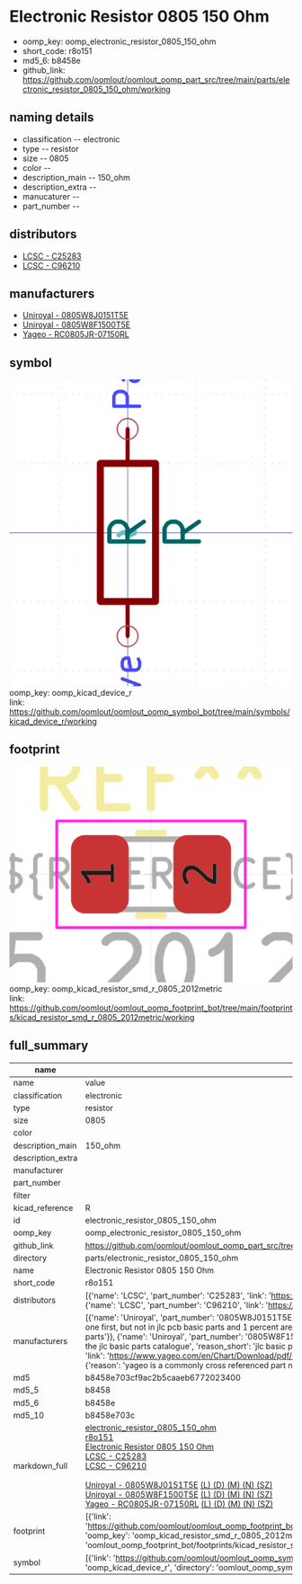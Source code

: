 # Electronic Resistor 0805 150 Ohm

  
* oomp_key: oomp_electronic_resistor_0805_150_ohm 
* short_code: r8o151
* md5_6: b8458e  
* github_link: https://github.com/oomlout/oomlout_oomp_part_src/tree/main/parts/electronic_resistor_0805_150_ohm/working  
## naming details
* classification -- electronic
* type -- resistor
* size -- 0805
* color -- 
* description_main -- 150_ohm
* description_extra -- 
* manucaturer -- 
* part_number -- 

## distributors
* [LCSC - C25283](https://lcsc.com/product-detail/C25283.html)  
* [LCSC - C96210](https://lcsc.com/product-detail/C96210.html)  

## manufacturers
* [Uniroyal - 0805W8J0151T5E]()  
* [Uniroyal - 0805W8F1500T5E]()  
* [Yageo - RC0805JR-07150RL](https://www.yageo.com/en/Chart/Download/pdf/RC0805JR-07150RL)  

## symbol

![](symbol/0/working/working_600.png)  
oomp_key: oomp_kicad_device_r  
link: https://github.com/oomlout/oomlout_oomp_symbol_bot/tree/main/symbols/kicad_device_r/working  

## footprint

![](footprint/0/working/working_600.png)  
oomp_key: oomp_kicad_resistor_smd_r_0805_2012metric  
link: https://github.com/oomlout/oomlout_oomp_footprint_bot/tree/main/footprints/kicad_resistor_smd_r_0805_2012metric/working  

## full_summary
| name | value | 
| --- | --- | 
| name | value | 
| classification | electronic | 
| type | resistor | 
| size | 0805 | 
| color |  | 
| description_main | 150_ohm | 
| description_extra |  | 
| manufacturer |  | 
| part_number |  | 
| filter |  | 
| kicad_reference | R | 
| id | electronic_resistor_0805_150_ohm | 
| oomp_key | oomp_electronic_resistor_0805_150_ohm | 
| github_link | https://github.com/oomlout/oomlout_oomp_part_src/tree/main/parts/electronic_resistor_0805_150_ohm/working | 
| directory | parts/electronic_resistor_0805_150_ohm | 
| name | Electronic Resistor 0805 150 Ohm | 
| short_code | r8o151 | 
| distributors | [{'name': 'LCSC', 'part_number': 'C25283', 'link': 'https://lcsc.com/product-detail/C25283.html', 'id': 'distributor_lcsc'}, {'name': 'LCSC', 'part_number': 'C96210', 'link': 'https://lcsc.com/product-detail/C96210.html', 'id': 'distributor_lcsc'}] | 
| manufacturers | [{'name': 'Uniroyal', 'part_number': '0805W8J0151T5E', 'link': '', 'id': 'manufacturer_uniroyal', 'note': {'reason': 'did this one first, but not in jlc pcb basic parts and 1 percent are and they are the same price', 'reason_short': 'not in jlc basic parts'}}, {'name': 'Uniroyal', 'part_number': '0805W8F1500T5E', 'link': '', 'id': 'manufacturer_uniroyal', 'note': {'reason': 'in the jlc basic parts catalogue', 'reason_short': 'jlc basic part'}}, {'name': 'Yageo', 'part_number': 'RC0805JR-07150RL', 'link': 'https://www.yageo.com/en/Chart/Download/pdf/RC0805JR-07150RL', 'id': 'manufacturer_yageo', 'note': {'reason': 'yageo is a commonly cross referenced part number', 'reason_short': 'available everywhere'}}] | 
| md5 | b8458e703cf9ac2b5caaeb6772023400 | 
| md5_5 | b8458 | 
| md5_6 | b8458e | 
| md5_10 | b8458e703c | 
| markdown_full | [electronic_resistor_0805_150_ohm](https://github.com/oomlout/oomlout_oomp_part_src/tree/main/parts/electronic_resistor_0805_150_ohm/working)<br>[r8o151](https://github.com/oomlout/oomlout_oomp_part_src/tree/main/parts/electronic_resistor_0805_150_ohm/working)<br>[Electronic Resistor 0805 150 Ohm](https://github.com/oomlout/oomlout_oomp_part_src/tree/main/parts/electronic_resistor_0805_150_ohm/working)<br>[LCSC - C25283<br>](https://lcsc.com/product-detail/C25283.html)[LCSC - C96210<br>](https://lcsc.com/product-detail/C96210.html)<br>[Uniroyal - 0805W8J0151T5E]() [(L)  ](https://www.lcsc.com/search?q=0805W8J0151T5E)[(D)  ](https://www.digikey.com/en/products?keywords=0805W8J0151T5E)[(M)  ](https://www.mouser.com/Search/Refine?Keyword=0805W8J0151T5E)[(N)  ](https://www.newark.com/search?st=0805W8J0151T5E)[(SZ)  ](https://so.szlcsc.com/global.html?k=0805W8J0151T5E)<br>[Uniroyal - 0805W8F1500T5E]() [(L)  ](https://www.lcsc.com/search?q=0805W8F1500T5E)[(D)  ](https://www.digikey.com/en/products?keywords=0805W8F1500T5E)[(M)  ](https://www.mouser.com/Search/Refine?Keyword=0805W8F1500T5E)[(N)  ](https://www.newark.com/search?st=0805W8F1500T5E)[(SZ)  ](https://so.szlcsc.com/global.html?k=0805W8F1500T5E)<br>[Yageo - RC0805JR-07150RL](https://www.yageo.com/en/Chart/Download/pdf/RC0805JR-07150RL) [(L)  ](https://www.lcsc.com/search?q=RC0805JR-07150RL)[(D)  ](https://www.digikey.com/en/products?keywords=RC0805JR-07150RL)[(M)  ](https://www.mouser.com/Search/Refine?Keyword=RC0805JR-07150RL)[(N)  ](https://www.newark.com/search?st=RC0805JR-07150RL)[(SZ)  ](https://so.szlcsc.com/global.html?k=RC0805JR-07150RL)<br> | 
| footprint | [{'link': 'https://github.com/oomlout/oomlout_oomp_footprint_bot/tree/main/foootprntss/kicad_resistor_smd_r_0805_2012metric', 'oomp_key': 'oomp_kicad_resistor_smd_r_0805_2012metric', 'directory': 'oomlout_oomp_footprint_bot/footprints/kicad_resistor_smd_r_0805_2012metric//working/working.kicad_mod'}] | 
| symbol | [{'link': 'https://github.com/oomlout/oomlout_oomp_symbol_bot/tree/main/symbols/kicad_device_r', 'oomp_key': 'oomp_kicad_device_r', 'directory': 'oomlout_oomp_symbol_bot/symbols/kicad_device_r//working/working.kicad_sym'}] | 
